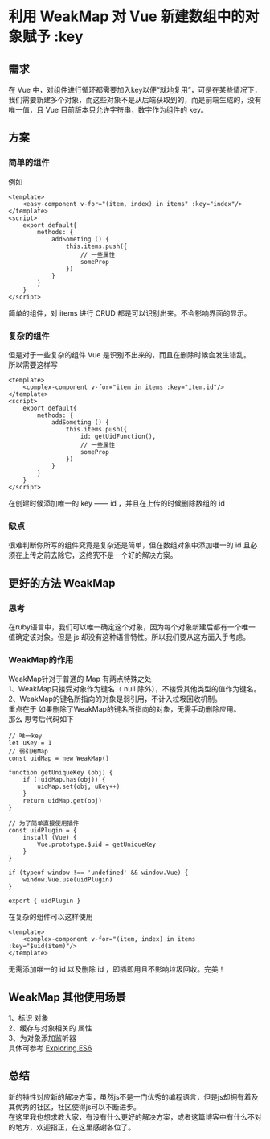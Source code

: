 # 利用 WeakMap 对 Vue 新建数组中的对象赋予 :key 

## 需求
在 Vue 中，对组件进行循环都需要加入key以便“就地复用”，可是在某些情况下，我们需要新建多个对象，而这些对象不是从后端获取到的，而是前端生成的，没有唯一值，且 Vue 目前版本只允许字符串，数字作为组件的 key。

## 方案
### 简单的组件
例如
```
<template> 
    <easy-component v-for="(item, index) in items" :key="index"/>
</template>
<script>
    export default{
        methods: {
            addSometing () {
                this.items.push({
                    // 一些属性
                    someProp
                })
            }
        }
    }
</script>
```
简单的组件，对 items 进行 CRUD 都是可以识别出来。不会影响界面的显示。

### 复杂的组件
但是对于一些复杂的组件 Vue 是识别不出来的，而且在删除时候会发生错乱。  
所以需要这样写
```
<template> 
    <complex-component v-for="item in items :key="item.id"/>
</template>
<script>
    export default{
        methods: {
            addSometing () {
                this.items.push({
                    id: getUidFunction(),
                    // 一些属性
                    someProp
                })
            }
        }
    }
</script>
```
在创建时候添加唯一的 key —— id ，并且在上传的时候删除数组的 id

### 缺点
很难判断你所写的组件究竟是复杂还是简单，但在数组对象中添加唯一的 id 且必须在上传之前去除它，这终究不是一个好的解决方案。

## 更好的方法 WeakMap
### 思考
在ruby语言中，我们可以唯一确定这个对象，因为每个对象新建后都有一个唯一值确定该对象。但是 js 却没有这种语言特性。所以我们要从这方面入手考虑。
### WeakMap的作用
WeakMap针对于普通的 Map 有两点特殊之处  
1、WeakMap只接受对象作为键名（ null 除外），不接受其他类型的值作为键名。  
2、WeakMap的键名所指向的对象是弱引用，不计入垃圾回收机制。  
重点在于 如果删除了WeakMap的键名所指向的对象，无需手动删除应用。  
那么 思考后代码如下
```
// 唯一key
let uKey = 1
// 弱引用Map
const uidMap = new WeakMap()

function getUniqueKey (obj) {
    if (!uidMap.has(obj)) {
        uidMap.set(obj, uKey++)
    }
    return uidMap.get(obj)
}

// 为了简单直接使用插件
const uidPlugin = {
    install (Vue) {
        Vue.prototype.$uid = getUniqueKey
    }
}

if (typeof window !== 'undefined' && window.Vue) {
    window.Vue.use(uidPlugin)
}

export { uidPlugin }
```

在复杂的组件可以这样使用
```
<template> 
    <complex-component v-for="(item, index) in items :key="$uid(item)"/>
</template>
```
无需添加唯一的 id 以及删除 id ，即插即用且不影响垃圾回收。完美！

## WeakMap  其他使用场景
1、标识 对象  
2、缓存与对象相关的 属性  
3、为对象添加监听器  
具体可参考 [Exploring ES6](http://exploringjs.com/es6/ch_maps-sets.html#_use-cases-for-weakmaps)

## 总结
新的特性对应新的解决方案，虽然js不是一门优秀的编程语言，但是js却拥有着及其优秀的社区，社区使得js可以不断进步。  
在这里我也想求教大家，有没有什么更好的解决方案，或者这篇博客中有什么不对的地方，欢迎指正，在这里感谢各位了。
